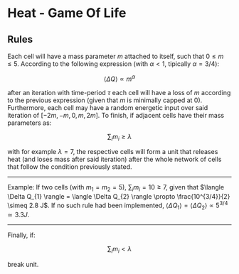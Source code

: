 # Heat - Game Of Life

## Rules

Each cell will have a mass parameter $m$ attached to itself, such that $0 \leq m \leq 5$. According to the following expression (with $\alpha < 1$, tipically $\alpha = 3/4$):


$$
\langle \Delta Q \rangle \propto m^{\alpha}
$$


after an iteration with time-period $\tau$ each cell  will have a loss of $m$ according to the previous expression (given that $m$ is minimally capped at 0). Furthermore, each cell may have a random energetic input over said iteration of $[-2m, -m, 0, m, 2m]$. To finish, if adjacent cells have their mass parameters as:


$$
\sum_{i} m_{i} \geq \lambda 
$$

with for example $\lambda = 7$, the respective cells will form a unit that releases heat (and loses mass after said iteration) after the whole network of cells that follow the condition previously stated. 

---

Example: If two cells (with $m_{1} = m_{2} = 5$), $\sum_{i} m_{i} = 10 \geq 7$, given that $\langle \Delta Q_{1} \rangle = \langle \Delta Q_{2} \rangle \propto \frac{10^{3/4}}{2} \simeq 2.8 J$. If no such rule had been implemented, $\langle \Delta Q_{1} \rangle = \langle \Delta Q_{2} \rangle \propto 5^{3/4} \simeq 3.3 J$.

---


Finally, if:


$$
\sum_{i} m_{i} < \lambda 
$$

break unit.
